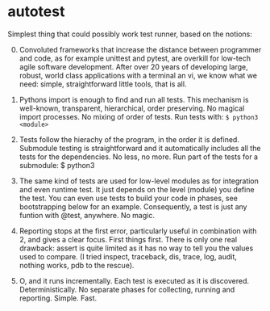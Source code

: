 # autotest

Simplest thing that could possibly work test runner, based on the notions:

0. Convoluted frameworks that increase the distance between programmer and code, as for example unittest and pytest, are overkill for low-tech agile software development. After over 20 years of developing large, robust, world class applications with a terminal an vi, we know what we need: simple, straightforward little tools, that is all.

0. Pythons import is enough to find and run all tests.  This mechanism is well-known, transparent, hierarchical, order preserving.  No magical import processes. No mixing of order of tests.  Run tests with:
   `$ python3 <module>`

0. Tests follow the hierachy of the program, in the order it is defined.  Submodule testing is straightforward and it automatically includes all the tests for the dependencies. No less, no more.  Run part of the tests for a submodule: $ python3 <submodule>

0. The same kind of tests are used for low-level modules as for integration and even runtime test.  It just depends on the level (module) you define the test. You can even use tests to build your code in phases, see bootstrapping below for an example.  Consequently, a test is just any funtion with @test, anywhere. No magic.

0. Reporting stops at the first error, particularly useful in combination with 2, and gives a clear focus. First things first. There is only one real drawback: assert is quite limited as it has no way to tell you the values used to compare. (I tried inspect, traceback, dis, trace, log, audit, nothing works, pdb to the rescue).

0. O, and it runs incrementally. Each test is executed as it is discovered. Deterministically.  No separate phases for collecting, running and reporting. Simple. Fast.
